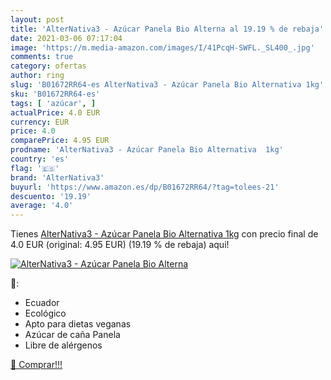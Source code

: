 ```yaml
---
layout: post
title: 'AlterNativa3 - Azúcar Panela Bio Alterna al 19.19 % de rebaja'
date: 2021-03-06 07:17:04
image: 'https://m.media-amazon.com/images/I/41PcqH-SWFL._SL400_.jpg'
comments: true
category: ofertas
author: ring
slug: 'B01672RR64-es AlterNativa3 - Azúcar Panela Bio Alternativa 1kg'
sku: 'B01672RR64-es'
tags: [ 'azúcar', ]
actualPrice: 4.0 EUR
currency: EUR
price: 4.0
comparePrice: 4.95 EUR
prodname: 'AlterNativa3 - Azúcar Panela Bio Alternativa  1kg'
country: 'es'
flag: '🇪🇸'
brand: 'AlterNativa3'
buyurl: 'https://www.amazon.es/dp/B01672RR64/?tag=tolees-21'
descuento: '19.19'
average: '4.0'
---
```


Tienes [AlterNativa3 - Azúcar Panela Bio Alternativa  1kg](https://www.amazon.es/dp/B01672RR64/?tag=tolees-21) con precio final de  4.0 EUR (original: 4.95 EUR) (19.19 %  de rebaja) aqui!

[![AlterNativa3 - Azúcar Panela Bio Alterna](https://m.media-amazon.com/images/I/41PcqH-SWFL._SL400_.jpg)](https://www.amazon.es/dp/B01672RR64/?tag=tolees-21)

🔎:

- Ecuador
- Ecológico
- Apto para dietas veganas
- Azúcar de caña Panela
- Libre de alérgenos

[🛒 Comprar!!!](https://www.amazon.es/dp/B01672RR64/?tag=tolees-21)

